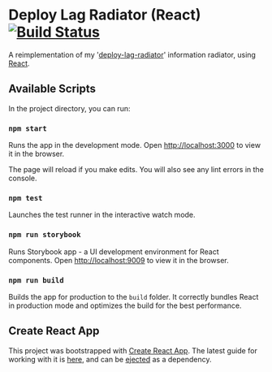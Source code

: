 # Deploy Lag Radiator (React) [![Build Status](https://travis-ci.org/dsingleton/deploy-lag-radiator-react.svg?branch=master)](https://travis-ci.org/dsingleton/deploy-lag-radiator-react)

A reimplementation of my '[deploy-lag-radiator](https://github.com/dsingleton/deploy-lag-radiator)' information radiator, using [React](https://facebook.github.io/react/).


## Available Scripts

In the project directory, you can run:

### `npm start`

Runs the app in the development mode. Open [http://localhost:3000](http://localhost:3000) to view it in the browser.

The page will reload if you make edits. You will also see any lint errors in the console.

### `npm test`

Launches the test runner in the interactive watch mode.

### `npm run storybook`

Runs Storybook app - a UI development environment for React components. Open [http://localhost:9009](http://localhost:9009) to view it in the browser.

### `npm run build`

Builds the app for production to the `build` folder. It correctly bundles React in production mode and optimizes the build for the best performance.

## Create React App

This project was bootstrapped with [Create React App](https://github.com/facebookincubator/create-react-app). The latest guide for working with it is [here](https://github.com/facebookincubator/create-react-app/blob/master/packages/react-scripts/template/README.md), and can be [ejected](https://github.com/facebookincubator/create-react-app/blob/master/packages/react-scripts/template/README.md#npm-run-eject) as a dependency.

